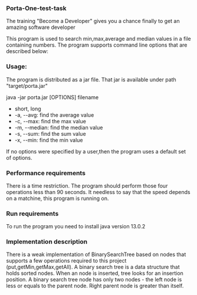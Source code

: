 ### Porta-One-test-task
The training "Become a Developer" gives you a chance finally to get an amazing software developer

This program is used to search min,max,average and median values in a file containing numbers.
The program supports command line options that are described below:
  
### Usage:
  
  The program is distributed as a jar file. That jar is available under path "target/porta.jar"
  
  java -jar porta.jar [OPTIONS] filename
  
  - short, long
  - -a,   --avg:     find the average value
  - -c,   --max:   find the max value
  - -m,   --median:   find the median value
  - -s,   --sum:      find the sum value
  - -x,   --min:      find the min value
  
If no options were specified by a user,then the program uses a default set of options.

### Performance requirements

There is a time restriction. The program should perform those four operations less than 90 seconds.
It needless to say that the speed depends on a matchine, this program is running on.

### Run requirements

To run the program you need to install java version 13.0.2

### Implementation description

There is a weak implementation of BinarySearchTree based on nodes that supports a few operations required to this project (put,getMin,getMax,getAll). A binary search tree is a data structure that holds sorted nodes. When an node is inserted, tree looks for an insertion position. A binary search tree node has only two nodes - the left node is less or equals to the parent node. Right parent node is greater than itself.

